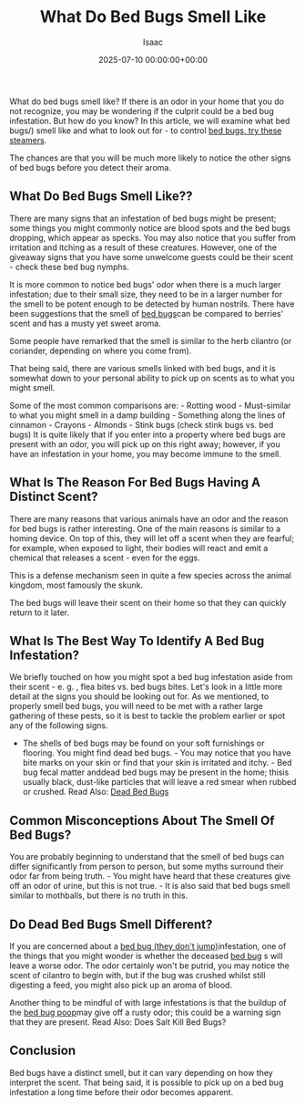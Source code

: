 ﻿---
title: What Do Bed Bugs Smell Like
description: What do bed bugs smell like? If there is an odor in your home that you do not recognize, you may be wondering if the culprit could be a bed bug infestation....
slug: /what-do-bed-bugs-smell-like/
date: 2025-07-10 00:00:00+00:00
lastmod: 2025-07-10 00:00:00+03:00
author: Isaac
categories:

- Bed Bugs

- Guide
tags:

- bed-bugs

- bed

- bug
layout: post
---

What do bed bugs smell like? If there is an odor in your home that you do not recognize, you may be wondering if the culprit could be a bed bug infestation. But how do you know? In this article, we will examine what bed bugs/) smell like and what to look out for - to control [bed bugs, try these steamers](https://pestpolicy.com/best-bed-bug-steamer/).

The chances are that you will be much more likely to notice the other signs of bed bugs before you detect their aroma.

##  What Do Bed Bugs Smell Like??

There are many signs that an infestation of bed bugs might be present; some things you might commonly notice are blood spots and the bed bugs dropping, which appear as specks. You may also notice that you suffer from irritation and itching as a result of these creatures. However, one of the giveaway signs that you have some unwelcome guests could be their scent - check these bed bug nymphs.

It is more common to notice bed bugs' odor when there is a much larger infestation; due to their small size, they need to be in a larger number for the smell to be potent enough to be detected by human nostrils. There have been suggestions that the smell of [bed bugs](https://entomology.ca.uky.edu/ef636)can be compared to berries' scent and has a musty yet sweet aroma.

Some people have remarked that the smell is similar to the herb cilantro (or coriander, depending on where you come from).

That being said, there are various smells linked with bed bugs, and it is somewhat down to your personal ability to pick up on scents as to what you might smell.

Some of the most common comparisons are: - Rotting wood - Must-similar to what you might smell in a damp building - Something along the lines of cinnamon - Crayons - Almonds - Stink bugs (check stink bugs vs. bed bugs) It is quite likely that if you enter into a property where bed bugs are present with an odor, you will pick up on this right away; however, if you have an infestation in your home, you may become immune to the smell.

##  What Is The Reason For Bed Bugs Having A Distinct Scent?

There are many reasons that various animals have an odor and the reason for bed bugs is rather interesting. One of the main reasons is similar to a homing device. On top of this, they will let off a scent when they are fearful; for example, when exposed to light, their bodies will react and emit a chemical that releases a scent - even for the eggs.

This is a defense mechanism seen in quite a few species across the animal kingdom, most famously the skunk.

The bed bugs will leave their scent on their home so that they can quickly return to it later.

##  What Is The Best Way To Identify A Bed Bug Infestation?

We briefly touched on how you might spot a bed bug infestation aside from their scent - e. g. , flea bites vs. bed bugs bites. Let's look in a little more detail at the signs you should be looking out for. As we mentioned, to properly smell bed bugs, you will need to be met with a rather large gathering of these pests, so it is best to tackle the problem earlier or spot any of the following signs.

- The shells of bed bugs may be found on your soft furnishings or flooring. You might find dead bed bugs. - You may notice that you have bite marks on your skin or find that your skin is irritated and itchy. - Bed bug fecal matter anddead bed bugs may be present in the home; thisis usually black, dust-like particles that will leave a red smear when rubbed or crushed. Read Also: [Dead Bed Bugs](https://pestpolicy.com/dead-bed-bugs/)

##  Common Misconceptions About The Smell Of Bed Bugs?

You are probably beginning to understand that the smell of bed bugs can differ significantly from person to person, but some myths surround their odor far from being truth. - You might have heard that these creatures give off an odor of urine, but this is not true. - It is also said that bed bugs smell similar to mothballs, but there is no truth in this.

##  Do Dead Bed Bugs Smell Different?

If you are concerned about a [bed bug (they don't jump)](https://pestpolicy.com/do-bed-bugs-jump/)infestation, one of the things that you might wonder is whether the deceased [bed bug](%view_link%) s will leave a worse odor. The odor certainly won't be putrid, you may notice the scent of cilantro to begin with, but if the bug was crushed whilst still digesting a feed, you might also pick up an aroma of blood.

Another thing to be mindful of with large infestations is that the buildup of the [bed bug poop](https://pestpolicy.com/what-does-bed-bug-poop-look-like/)may give off a rusty odor; this could be a warning sign that they are present. Read Also: Does Salt Kill Bed Bugs?

##  Conclusion

Bed bugs have a distinct smell, but it can vary depending on how they interpret the scent. That being said, it is possible to pick up on a bed bug infestation a long time before their odor becomes apparent.
